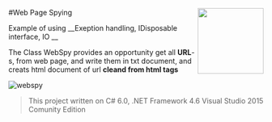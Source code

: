 #Web Page Spying   <img src="https://cloud.githubusercontent.com/assets/24522089/21962098/41a510c8-db36-11e6-95ef-eb392a0a1919.png" align="right" width="130px" height="130px" /> 

Example of using  __Exeption handling, IDisposable interface, IO __

The Class WebSpy provides an opportunity get all **URL**-s, from web page, and write them in txt document, and creats html document of url  **cleand from html tags**


![webspy](https://cloud.githubusercontent.com/assets/24522089/22523957/afe45dee-e8da-11e6-9293-8c13de4fcc69.gif)

> This project written on C# 6.0, .NET Framework 4.6 Visual Studio 2015 Comunity Edition
